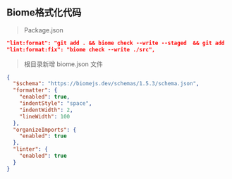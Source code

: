 ## Biome格式化代码

> Package.json

```json
"lint:format": "git add . && biome check --write --staged  && git add . ",
"lint:format:fix": "biome check --write ./src",
```

> 根目录新增  biome.json  文件

```json
{
  "$schema": "https://biomejs.dev/schemas/1.5.3/schema.json",
  "formatter": {
    "enabled": true,
    "indentStyle": "space",
    "indentWidth": 2,
    "lineWidth": 100
  },
  "organizeImports": {
    "enabled": true
  },
  "linter": {
    "enabled": true
  }
}

```

